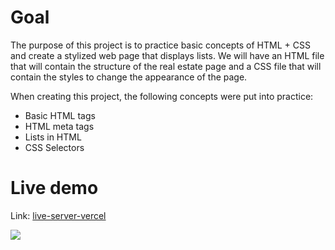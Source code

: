 # Goal

The purpose of this project is to practice basic concepts of HTML + CSS and create a stylized web page that displays lists. We will have an HTML file that will contain the structure of the real estate page and a CSS file that will contain the styles to change the appearance of the page.

When creating this project, the following concepts were put into practice:

<ul>
  <li>Basic HTML tags</li>
  <li>HTML meta tags</li>
  <li>Lists in HTML</li>
  <li>CSS Selectors</li>
</ul>

# Live demo

Link: [live-server-vercel](https://estate-agency-wine.vercel.app/)

<img src="/assets/presentation-gif.gif">

